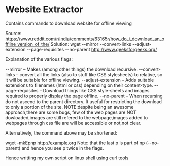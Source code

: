 # Website Extractor
Contains commands to download website for offline viewing


Source:
https://www.reddit.com/r/india/comments/63165r/how_do_i_download_an_offline_version_of_the/
Solution:
wget --mirror --convert-links --adjust-extension --page-requisites --no-parent http://www.geeksforgeeks.org/

Explanation of the various flags:

--mirror – Makes (among other things) the download recursive.
--convert-links – convert all the links (also to stuff like CSS stylesheets) to relative, so it will be suitable for offline viewing.
--adjust-extension – Adds suitable extensions to filenames (html or css) depending on their content-type.
--page-requisites – Download things like CSS style-sheets and images required to properly display the page offline.
--no-parent – When recursing do not ascend to the parent directory. It useful for restricting the download to only a portion of the site.
NOTE:despite being an awesome approach,there are some bugs,
few of the web pages are NOT dowloaded,images are still refered
to the webpage,images added to webpages through css file are will be accessible or not,not clear.


Alternatively, the command above may be shortened:

wget -mkEpnp http://example.org
Note: that the last p is part of np (--no-parent) and hence you see p twice in the flags.


Hence writting my own script on linux shell using curl tools
